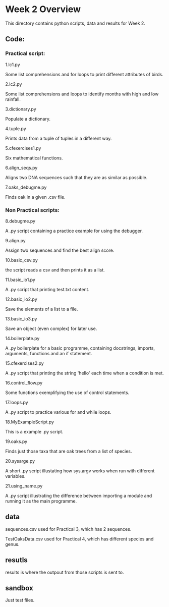 # Week 2 Overview

This directory contains python scripts, data and results for Week 2.

## Code:

### Practical script:

1.lc1.py

Some list comprehensions and for loops to print different attributes of birds.

2.lc2.py

Some list comprehensions and loops to identify months with high and low rainfall.

3.dictionary.py

Populate a dictionary. 

4.tuple.py

Prints data from a tuple of tuples in a different way.

5.cfexercises1.py

Six mathematical functions.

6.align_seqs.py 

Aligns two DNA sequences such that they are as similar as possible.

7.oaks_debugme.py

Finds oak in a given .csv file.


### Non Practical scripts:

8.debugme.py 

A .py script containing a practice example for using the debugger.

9.align.py

Assign two sequences and find the best align score.

10.basic_csv.py

the script reads a csv and then prints it as a list.

11.basic_io1.py

A .py script that printing test.txt content.

12.basic_io2.py

Save the elements of a list to a file.

13.basic_io3.py

Save an object (even complex) for later use.

14.boilerplate.py

A .py boilerplate for a basic programme, containing docstrings, imports, arguments, functions and an if statement.

15.cfexercises2.py

A .py script that printing the string 'hello' each time when a condition is met.

16.control_flow.py

Some functions exemplifying the use of control statements.

17.loops.py

A .py script to practice various for and while loops.

18.MyExampleScript.py

This is a example .py script.

19.oaks.py

Finds just those taxa that are oak trees from a list of species.

20.sysarge.py

A short .py script illustating how sys.argv works when run with different variables.

21.using_name.py

A .py script illustrating the difference between importing a module and running it as the main programme.


## data

sequences.csv used for Practical 3, which has 2 sequences.

TestOaksData.csv used for Practical 4, which has different species and genus.


## resutls

results is where the outpout from those scripts is sent to.


## sandbox

Just test files.
